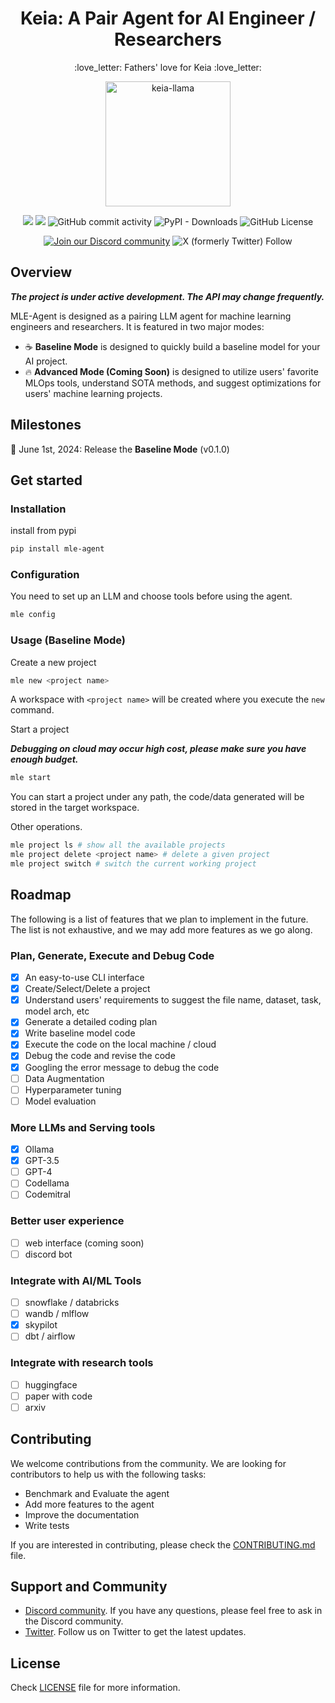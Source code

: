 <div align="center">
<h1 align="center">Keia: A Pair Agent for AI Engineer / Researchers</h1>
<p align="center">:love_letter: Fathers' love for Keia :love_letter:</p>
<img alt="keia-llama" height="200px" src="assets/keia_llama.webp">

![](https://github.com/MLSysOps/MLE-agent/actions/workflows/lint.yml/badge.svg) 
![](https://github.com/MLSysOps/MLE-agent/actions/workflows/test.yml/badge.svg) 
![GitHub commit activity](https://img.shields.io/github/commit-activity/w/MLSysOps/MLE-agent)
![PyPI - Downloads](https://img.shields.io/pypi/dm/mle-agent)
![GitHub License](https://img.shields.io/github/license/MLSysOps/MLE-agent)


<a href="https://discord.gg/SgxBpENGRG"><img src="https://img.shields.io/badge/Discord-Join%20Us-purple?logo=discord&logoColor=white&style=flat" alt="Join our Discord community"></a>
![X (formerly Twitter) Follow](https://img.shields.io/twitter/follow/MLE_Agent?logoColor=black)


</div>




## Overview
_**The project is under active development. The API may change frequently.**_

MLE-Agent is designed as a pairing LLM agent for machine learning engineers and researchers. It is featured in two major modes:

- :coffee: **Baseline Mode** is designed to quickly build a baseline model for your AI project.
- :fire: **Advanced Mode (Coming Soon)** is designed to utilize users' favorite MLOps tools, understand SOTA methods, and suggest optimizations for users' machine learning projects.




## Milestones

:rocket: June 1st, 2024: Release the **Baseline Mode** (v0.1.0)

## Get started

### Installation

install from pypi
```bash
pip install mle-agent
```

### Configuration

You need to set up an LLM and choose tools before using the agent.
```bash
mle config
```

### Usage (Baseline Mode)

Create a new project
```bash
mle new <project name>
```

A workspace with `<project name>` will be created where you execute the `new` command.

Start a project

**_Debugging on  cloud may occur high cost, please make sure you have enough budget._**
```bash
mle start
```

You can start a project under any path, the code/data generated will be stored in the target workspace.

Other operations.
```bash
mle project ls # show all the available projects
mle project delete <project name> # delete a given project
mle project switch # switch the current working project
```

## Roadmap

The following is a list of features that we plan to implement in the future. The list is not exhaustive, and we may add more features as we go along.

### Plan, Generate, Execute and Debug Code

- [x] An easy-to-use CLI interface
- [x] Create/Select/Delete a project
- [x] Understand users' requirements to suggest the file name, dataset, task, model arch, etc
- [x] Generate a detailed coding plan
- [x] Write baseline model code
- [x] Execute the code on the local machine / cloud
- [x] Debug the code and revise the code
- [x] Googling the error message to debug the code
- [ ] Data Augmentation
- [ ] Hyperparameter tuning
- [ ] Model evaluation

### More LLMs and Serving tools

- [x] Ollama
- [x] GPT-3.5
- [ ] GPT-4
- [ ] Codellama
- [ ] Codemitral

### Better user experience

- [ ] web interface (coming soon)
- [ ] discord bot

### Integrate with AI/ML Tools

- [ ] snowflake / databricks 
- [ ] wandb / mlflow 
- [x] skypilot
- [ ] dbt / airflow

### Integrate with research tools

- [ ] huggingface
- [ ] paper with code
- [ ] arxiv

## Contributing

We welcome contributions from the community. We are looking for contributors to help us with the following tasks:

- Benchmark and Evaluate the agent
- Add more features to the agent
- Improve the documentation
- Write tests

If you are interested in contributing, please check the [CONTRIBUTING.md](CONTRIBUTING.md) file.

## Support and Community

- [Discord community](https://discord.gg/SgxBpENGRG). If you have any questions, please feel free to ask in the Discord community.
- [Twitter](https://twitter.com/MLE_Agent). Follow us on Twitter to get the latest updates.


## License

Check [LICENSE](LICENSE) file for more information.
